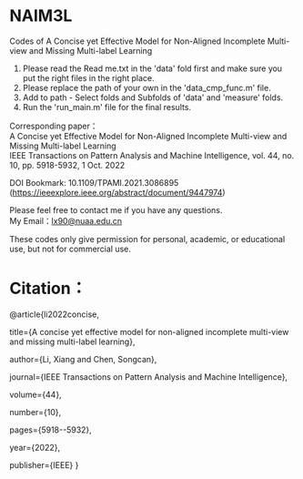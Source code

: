 # NAIM3L
Codes of A Concise yet Effective Model for Non-Aligned Incomplete Multi-view and Missing Multi-label Learning

1. Please read the Read me.txt in the 'data' fold first and make sure you put the right files in the right place.
2. Please replace the path of your own in the 'data_cmp_func.m' file.
3. Add to path - Select folds and Subfolds of 'data' and  'measure' folds. 
4. Run the 'run_main.m' file for the final results. 



Corresponding paper：  
A Concise yet Effective Model for Non-Aligned Incomplete Multi-view and Missing Multi-label Learning  
IEEE Transactions on Pattern Analysis and Machine Intelligence, vol. 44, no. 10, pp. 5918-5932, 1 Oct. 2022 

DOI Bookmark: 10.1109/TPAMI.2021.3086895  
(https://ieeexplore.ieee.org/abstract/document/9447974)


Please feel free to contact me if you have any questions.  
My Email：lx90@nuaa.edu.cn

These codes only give permission for personal, academic, or educational use, but not for commercial use.

# Citation：

@article{li2022concise,

  title={A concise yet effective model for non-aligned incomplete multi-view and missing multi-label learning},
  
  author={Li, Xiang and Chen, Songcan},
  
  journal={IEEE Transactions on Pattern Analysis and Machine Intelligence},
  
  volume={44},
  
  number={10},
  
  pages={5918--5932},
  
  year={2022},
  
  publisher={IEEE}
}
